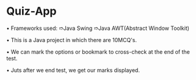 # Quiz-App


• Frameworks used: 
  ➱Java Swing
  ➱Java AWT(Abstract Window Toolkit)
  
• This is a Java project in which there are 10MCQ's.

• We can mark the options or bookmark to cross-check at the end of the test.

• Juts after we end test, we get our marks displayed.
